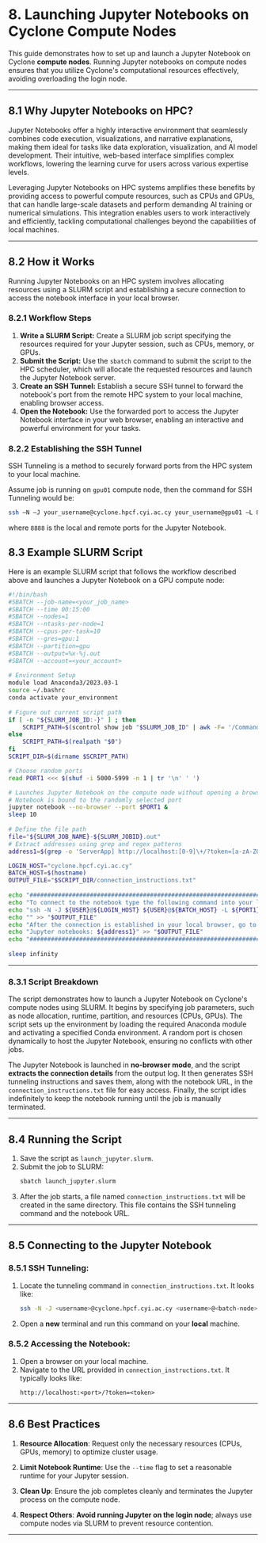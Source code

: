 <!--
 g08_Cyclone_Launching Jupyter.md

 CaSToRC, The Cyprus Institute

 (c) 2024 The Cyprus Institute

 Contributing Authors:
 Christodoulos Stylianou (c.stylianou@cyi.ac.cy)
 
 Licensed under the Apache License, Version 2.0 (the "License");
 you may not use this file except in compliance with the License.
 You may obtain a copy of the License at
 
     https://www.apache.org/licenses/LICENSE-2.0
 
 Unless required by applicable law or agreed to in writing, software
 distributed under the License is distributed on an "AS IS" BASIS,
 WITHOUT WARRANTIES OR CONDITIONS OF ANY KIND, either express or implied.
 See the License for the specific language governing permissions and
 limitations under the License.
-->

# **8. Launching Jupyter Notebooks on Cyclone Compute Nodes**

This guide demonstrates how to set up and launch a Jupyter Notebook on Cyclone **compute nodes**. Running Jupyter notebooks on compute nodes ensures that you utilize Cyclone's computational resources effectively, avoiding overloading the login node.

---

## **8.1 Why Jupyter Notebooks on HPC?**
Jupyter Notebooks offer a highly interactive environment that seamlessly combines code execution, visualizations, and narrative explanations, making them ideal for tasks like data exploration, visualization, and AI model development. Their intuitive, web-based interface simplifies complex workflows, lowering the learning curve for users across various expertise levels.

Leveraging Jupyter Notebooks on HPC systems amplifies these benefits by providing access to powerful compute resources, such as CPUs and GPUs, that can handle large-scale datasets and perform demanding AI training or numerical simulations. This integration enables users to work interactively and efficiently, tackling computational challenges beyond the capabilities of local machines.

---

## **8.2 How it Works**
Running Jupyter Notebooks on an HPC system involves allocating resources using a SLURM script and establishing a secure connection to access the notebook interface in your local browser.

### **8.2.1 Workflow Steps**
1. **Write a SLURM Script:** Create a SLURM job script specifying the resources required for your Jupyter session, such as CPUs, memory, or GPUs.
2. **Submit the Script:** Use the `sbatch` command to submit the script to the HPC scheduler, which will allocate the requested resources and launch the Jupyter Notebook server.
3. **Create an SSH Tunnel:** Establish a secure SSH tunnel to forward the notebook's port from the remote HPC system to your local machine, enabling browser access.
4. **Open the Notebook:** Use the forwarded port to access the Jupyter Notebook interface in your web browser, enabling an interactive and powerful environment for your tasks.

### **8.2.2 Establishing the SSH Tunnel**
SSH Tunneling is a method to securely forward ports from the HPC system to your local machine.

Assume job is running on `gpu01` compute node, then the command for SSH Tunneling would be:
```bash
ssh –N –J your_username@cyclone.hpcf.cyi.ac.cy your_username@gpu01 –L 8888:localhost:8888
```

where `8888` is the local and remote ports for the Jupyter Notebook.

## **8.3 Example SLURM Script**

Here is an example SLURM script that follows the workflow described above and launches a Jupyter Notebook on a GPU compute node:

```bash
#!/bin/bash
#SBATCH --job-name=<your_job_name>
#SBATCH --time 00:15:00
#SBATCH --nodes=1
#SBATCH --ntasks-per-node=1
#SBATCH --cpus-per-task=10
#SBATCH --gres=gpu:1
#SBATCH --partition=gpu
#SBATCH --output=%x-%j.out
#SBATCH --account=<your_account>
 
# Environment Setup
module load Anaconda3/2023.03-1
source ~/.bashrc
conda activate your_environment
 
# Figure out current script path
if [ -n "${SLURM_JOB_ID:-}" ] ; then
    SCRIPT_PATH=$(scontrol show job "$SLURM_JOB_ID" | awk -F= '/Command=/{print $2}')
else
    SCRIPT_PATH=$(realpath "$0")
fi
SCRIPT_DIR=$(dirname $SCRIPT_PATH)

# Choose random ports
read PORT1 <<< $(shuf -i 5000-5999 -n 1 | tr '\n' ' ')

# Launches Jupyter Notebook on the compute node without opening a browser
# Notebook is bound to the randomly selected port 
jupyter notebook --no-browser --port $PORT1 &
sleep 10
 
# Define the file path
file="${SLURM_JOB_NAME}-${SLURM_JOBID}.out"
# Extract addresses using grep and regex patterns
address1=$(grep -o 'ServerApp] http://localhost:[0-9]\+/?token=[a-zA-Z0-9]\+' "$file" | awk '{print $2}')

LOGIN_HOST="cyclone.hpcf.cyi.ac.cy"
BATCH_HOST=$(hostname)
OUTPUT_FILE="$SCRIPT_DIR/connection_instructions.txt"
 
echo "##################################################################################################" > "$OUTPUT_FILE"
echo "To connect to the notebook type the following command into your local terminal:" >> "$OUTPUT_FILE"
echo "ssh -N -J ${USER}@${LOGIN_HOST} ${USER}@${BATCH_HOST} -L ${PORT1}:localhost:${PORT1}" >> "$OUTPUT_FILE"
echo "" >> "$OUTPUT_FILE"
echo "After the connection is established in your local browser, go to the following addresses:" >> "$OUTPUT_FILE"
echo "Jupyter notebooks: ${address1}" >> "$OUTPUT_FILE"
echo "##################################################################################################" >> "$OUTPUT_FILE"
 
sleep infinity
```

---

### **8.3.1 Script Breakdown**
The script demonstrates how to launch a Jupyter Notebook on Cyclone's compute nodes using SLURM. It begins by specifying job parameters, such as node allocation, runtime, partition, and resources (CPUs, GPUs). The script sets up the environment by loading the required Anaconda module and activating a specified Conda environment. A random port is chosen dynamically to host the Jupyter Notebook, ensuring no conflicts with other jobs.

The Jupyter Notebook is launched in **no-browser mode**, and the script **extracts the connection details** from the output log. It then generates SSH tunneling instructions and saves them, along with the notebook URL, in the `connection_instructions.txt` file for easy access. Finally, the script idles indefinitely to keep the notebook running until the job is manually terminated. 

---

## **8.4 Running the Script**

1. Save the script as `launch_jupyter.slurm`.
2. Submit the job to SLURM:
   ```bash
   sbatch launch_jupyter.slurm
   ```
3. After the job starts, a file named `connection_instructions.txt` will be created in the same directory. This file contains the SSH tunneling command and the notebook URL.

---

## **8.5 Connecting to the Jupyter Notebook**

### **8.5.1 SSH Tunneling**:
1. Locate the tunneling command in `connection_instructions.txt`. It looks like:
   ```bash
   ssh -N -J <username>@cyclone.hpcf.cyi.ac.cy <username>@<batch-node> -L <port>:localhost:<port>
   ```
2. Open a **new** terminal and run this command on your **local** machine.

### **8.5.2 Accessing the Notebook**:
1. Open a browser on your local machine.
2. Navigate to the URL provided in `connection_instructions.txt`. It typically looks like:
   ```
   http://localhost:<port>/?token=<token>
   ```

---

## **8.6 Best Practices**

1. **Resource Allocation**: Request only the necessary resources (CPUs, GPUs, memory) to optimize cluster usage.

2. **Limit Notebook Runtime**: Use the `--time` flag to set a reasonable runtime for your Jupyter session.

3. **Clean Up**: Ensure the job completes cleanly and terminates the Jupyter process on the compute node.

4. **Respect Others**: **Avoid running Jupyter on the login node**; always use compute nodes via SLURM to prevent resource contention.

---
